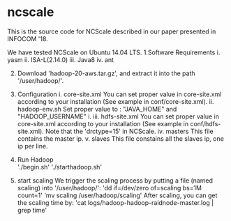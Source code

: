 # ncscale
This is the source code for NCScale described in our paper presented in INFOCOM '18. 


We have tested NCScale on Ubuntu 14.04 LTS.
1.Software Requirements
	i.   yasm 
	ii.  ISA-L(2.14.0) 
	iii. Java8 
	iv.  ant

2. Download 'hadoop-20-aws.tar.gz', and extract it into the path '/user/hadoop/'.

3. Configuration
	i. core-site.xml    You can set proper value in core-site.xml according to your installation (See example in conf/core-site.xml).
	ii. hadoop-env.sh    Set proper value to : "JAVA_HOME" and "HADOOP_USERNAME" i.
	iii.  hdfs-site.xml  You can set proper value in core-site.xml according to your installation (See example in conf/hdfs-site.xml). Note that the 'drctype=15' in NCScale.
	iv. masters    This file contains the master ip.
	v. slaves    This file constains all the slaves ip, one ip per line.

4. Run Hadoop	
	'./begin.sh'
	'./starthadoop.sh'
	
5. start scaling
	We trigger the scaling process by putting a file (named scaling) into '/user/hadoop/':
	'dd if=/dev/zero of=scaling bs=1M count=1'
	'mv scaling /user/hadoop/scaling'
	After scaling, you can get the scaling time by:
	'cat logs/hadoop-hadoop-raidnode-master.log | grep time'
